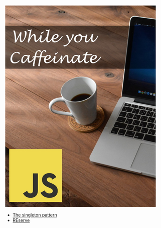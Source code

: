 ![Logo](logo.jpg)
* [The singleton pattern](..\WUC_singleton.html)
* [REserve](..\WUC_reserve.html)
